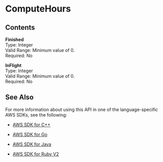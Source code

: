 # ComputeHours<a name="API_hpo_ComputeHours"></a>

## Contents<a name="API_hpo_ComputeHours_Contents"></a>

 **Finished**   
Type: Integer  
Valid Range: Minimum value of 0\.  
Required: No

 **InFlight**   
Type: Integer  
Valid Range: Minimum value of 0\.  
Required: No

## See Also<a name="API_hpo_ComputeHours_SeeAlso"></a>

For more information about using this API in one of the language\-specific AWS SDKs, see the following:

+  [AWS SDK for C\+\+](http://docs.aws.amazon.com/goto/SdkForCpp/sagemakerhpo-2017-11-08/ComputeHours) 

+  [AWS SDK for Go](http://docs.aws.amazon.com/goto/SdkForGoV1/sagemakerhpo-2017-11-08/ComputeHours) 

+  [AWS SDK for Java](http://docs.aws.amazon.com/goto/SdkForJava/sagemakerhpo-2017-11-08/ComputeHours) 

+  [AWS SDK for Ruby V2](http://docs.aws.amazon.com/goto/SdkForRubyV2/sagemakerhpo-2017-11-08/ComputeHours) 